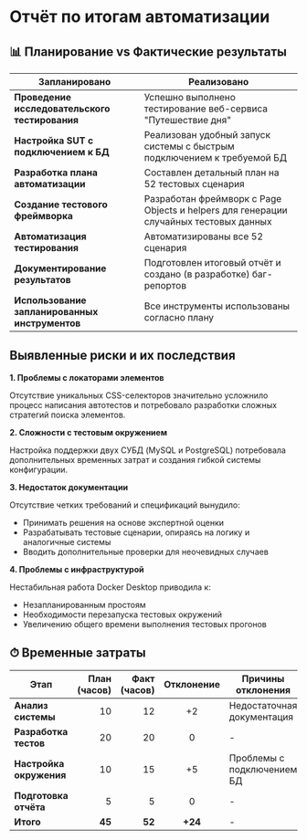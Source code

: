 # **Отчёт по итогам автоматизации**

## 📊 Планирование vs Фактические результаты

| Запланировано | Реализовано |
|---------------|-------------|
| **Проведение исследовательского тестирования** | Успешно выполнено тестирование веб-сервиса "Путешествие дня" |
| **Настройка SUT с подключением к БД** | Реализован удобный запуск системы с быстрым подключением к требуемой БД |
| **Разработка плана автоматизации** | Составлен детальный план на 52 тестовых сценария |
| **Создание тестового фреймворка** | Разработан фреймворк с Page Objects и helpers для генерации случайных тестовых данных |
| **Автоматизация тестирования** | Автоматизированы все 52 сценария |
| **Документирование результатов** | Подготовлен итоговый отчёт и создано (в разработке)  баг-репортов |
| **Использование запланированных инструментов** | Все инструменты использованы согласно плану |

## **Выявленные риски и их последствия**
**1. Проблемы с локаторами элементов**

Отсутствие уникальных CSS-селекторов значительно усложнило процесс написания автотестов и потребовало разработки сложных стратегий поиска элементов.

**2. Сложности с тестовым окружением**

Настройка поддержки двух СУБД (MySQL и PostgreSQL) потребовала дополнительных временных затрат и создания гибкой системы конфигурации.

**3. Недостаток документации**

Отсутствие четких требований и спецификаций вынудило:
- Принимать решения на основе экспертной оценки
- Разрабатывать тестовые сценарии, опираясь на логику и аналогичные системы
- Вводить дополнительные проверки для неочевидных случаев

**4. Проблемы с инфраструктурой**

Нестабильная работа Docker Desktop приводила к:
- Незапланированным простоям
- Необходимости перезапуска тестовых окружений
- Увеличению общего времени выполнения тестовых прогонов

## **⏱ Временные затраты**

| Этап                     | План (часов) | Факт (часов) | Отклонение | Причины отклонения         |
|--------------------------|-------------:|-------------:|:----------:|----------------------------|
| **Анализ системы**       | 10           | 12           | +2         | Недостаточная документация |
| **Разработка тестов**    | 20           | 20           | 0          | -                          |
| **Настройка окружения**  | 10           | 15           | +5         | Проблемы с подключением БД |
| **Подготовка отчёта**    | 5            | 5            | 0          | -                          |
| **Итого**               | **45**       | **52**       | **+24**     | -                          |

